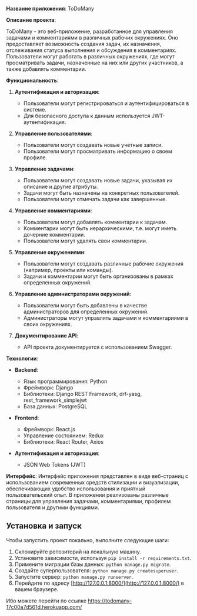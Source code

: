 **Название приложения**: ToDoMany

**Описание проекта**:

ToDoMany - это веб-приложение, разработанное для управления задачами и комментариями в различных рабочих окружениях. Оно предоставляет возможность создания задач, их назначения, отслеживания статуса выполнения и обсуждения в комментариях. Пользователи могут работать в различных окружениях, где могут просматривать задачи, назначенные на них или других участников, а также добавлять комментарии.

**Функциональность**:

1. **Аутентификация и авторизация**:
   - Пользователи могут регистрироваться и аутентифицироваться в системе.
   - Для безопасного доступа к данным используется JWT-аутентификация.

2. **Управление пользователями**:
   - Пользователи могут создавать новые учетные записи.
   - Пользователи могут просматривать информацию о своем профиле.

3. **Управление задачами**:
   - Пользователи могут создавать новые задачи, указывая их описание и другие атрибуты.
   - Задачи могут быть назначены на конкретных пользователей.
   - Пользователи могут отмечать задачи как завершенные.

4. **Управление комментариями**:
   - Пользователи могут добавлять комментарии к задачам.
   - Комментарии могут быть иерархическими, т.е. могут иметь дочерние комментарии.
   - Пользователи могут удалять свои комментарии.

5. **Управление окружениями**:
   - Пользователи могут создавать различные рабочие окружения (например, проекты или команды).
   - Задачи и комментарии могут быть организованы в рамках определенных окружений.

6. **Управление администраторами окружений**:
   - Пользователи могут быть добавлены в качестве администраторов для определенных окружений.
   - Администраторы могут управлять задачами и комментариями в своих окружениях.

7. **Документирование API**:
   - API проекта документируется с использованием Swagger.

**Технологии**:

- **Backend**:
  - Язык программирования: Python
  - Фреймворк: Django
  - Библиотеки: Django REST Framework, drf-yasg, rest_framework_simplejwt
  - База данных: PostgreSQL

- **Frontend**:
  - Фреймворк: React.js
  - Управление состоянием: Redux
  - Библиотеки: React Router, Axios

- **Аутентификация и авторизация**:
  - JSON Web Tokens (JWT)

**Интерфейс**:
Интерфейс приложения представлен в виде веб-страниц с использованием современных средств стилизации и визуализации, обеспечивающих удобство использования и приятный пользовательский опыт. В приложении реализованы различные страницы для управления задачами, комментариями, профилем пользователя и другими функциями.


## Установка и запуск

Чтобы запустить проект локально, выполните следующие шаги:

1. Склонируйте репозиторий на локальную машину.
2. Установите зависимости, используя `pip install -r requirements.txt`.
3. Примените миграции базы данных: `python manage.py migrate`.
4. Создайте суперпользователя: `python manage.py createsuperuser`.
5. Запустите сервер: `python manage.py runserver`.
6. Перейдите по адресу [http://127.0.0.1:8000/](http://127.0.0.1:8000/) в вашем браузере.

Ибо можете перейти по ссылке https://todomany-17c00a7d561d.herokuapp.com/
